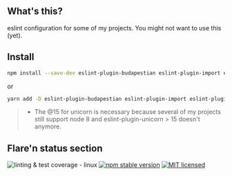 ## What's this?

eslint configuration for some of my projects. You might not want to use this
(yet).

## Install

```sh
npm install --save-dev eslint-plugin-budapestian eslint-plugin-import eslint-plugin-mocha eslint-plugin-node eslint-plugin-security eslint-plugin-unicorn@15 eslint-config-prettier eslint-config-moving-meadow
```

or

```sh
yarn add -D eslint-plugin-budapestian eslint-plugin-import eslint-plugin-mocha eslint-plugin-node eslint-plugin-security eslint-plugin-unicorn@15 eslint-config-prettier eslint-config-moving-meadow
```

> - The @15 for unicorn is necessary because several of my projects still support
>   node 8 and eslint-plugin-unicorn > 15 doesn't anymore.

## Flare'n status section

![linting & test coverage - linux](https://github.com/sverweij/eslint-config-moving-meadow/workflows/linting%20&%20test%20coverage%20-%20linux/badge.svg)
[![npm stable version](https://img.shields.io/npm/v/eslint-config-moving-meadow.svg?logo=npm)](https://npmjs.com/package/eslint-config-moving-meadow)
[![MIT licensed](https://img.shields.io/badge/license-MIT-blue.svg)](LICENSE)
